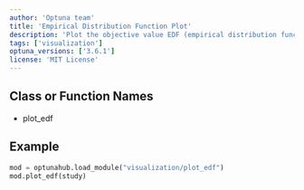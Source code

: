 ```yaml
---
author: 'Optuna team'
title: 'Empirical Distribution Function Plot'
description: 'Plot the objective value EDF (empirical distribution function) of a study.'
tags: ['visualization']
optuna_versions: ['3.6.1']
license: 'MIT License'
---
```


## Class or Function Names
- plot_edf

## Example
```python
mod = optunahub.load_module("visualization/plot_edf")
mod.plot_edf(study)
```
